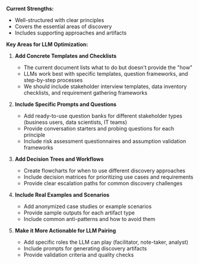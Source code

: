 __Current Strengths:__

- Well-structured with clear principles
- Covers the essential areas of discovery
- Includes supporting approaches and artifacts

__Key Areas for LLM Optimization:__

1. __Add Concrete Templates and Checklists__

   - The current document lists what to do but doesn't provide the "how"
   - LLMs work best with specific templates, question frameworks, and step-by-step processes
   - We should include stakeholder interview templates, data inventory checklists, and requirement gathering frameworks

2. __Include Specific Prompts and Questions__

   - Add ready-to-use question banks for different stakeholder types (business users, data scientists, IT teams)
   - Provide conversation starters and probing questions for each principle
   - Include risk assessment questionnaires and assumption validation frameworks

3. __Add Decision Trees and Workflows__

   - Create flowcharts for when to use different discovery approaches
   - Include decision matrices for prioritizing use cases and requirements
   - Provide clear escalation paths for common discovery challenges

4. __Include Real Examples and Scenarios__

   - Add anonymized case studies or example scenarios
   - Provide sample outputs for each artifact type
   - Include common anti-patterns and how to avoid them

5. __Make it More Actionable for LLM Pairing__

   - Add specific roles the LLM can play (facilitator, note-taker, analyst)
   - Include prompts for generating discovery artifacts
   - Provide validation criteria and quality checks
